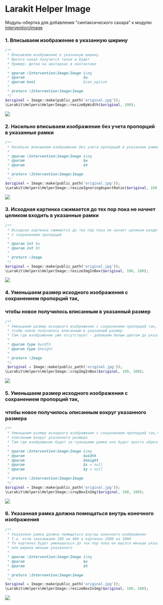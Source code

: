 # Larakit Helper Image
Модуль-обертка для добавления "синтаксического сахара" к модулю <a href="https://github.com/intervention/image">intervention/image</a>

### 1. Вписываем изображение в указанную ширину
~~~php
/**
 * Вписываем изображение в указанную ширину
 * Высота какая получится такая и будет
 * Пример: фотки на аватарках в контактике
 *
 * @param \Intervention\Image\Image $img
 * @param                           $w
 * @param bool                      $can_upsize
 *
 * @return \Intervention\Image\Image
 */
$original = Image::make(public_path('original.jpg'));
\Larakit\Helpers\HelperImage::resizeByWidth($original, 100);
~~~
<img src="https://habrastorage.org/files/186/64c/865/18664c86506e4c299b8ab1090707937b.png"/>

### 2. Насильно вписываем изображение без учета пропорций в указанные рамки 
~~~php
/**
 * Насильно вписываем изображение без учета пропорций в указанные рамки
 *
 * @param \Intervention\Image\Image $img
 * @param                           $w
 * @param                           $h
 *
 * @return \Intervention\Image\Image
 */
$original = Image::make(public_path('original.jpg'));
\Larakit\Helpers\HelperImage::resizeIgnoringAspectRatio($original, 100, 100);
~~~
<img src="https://habrastorage.org/files/054/e57/3ba/054e573badbd453faa4895915a5dc02b.png"/>

### 3. Исходная картинка сжимается до тех пор пока не начнет целиком входить в указанные рамки
~~~php
/**
 * Исходная картинка сжимается до тех пор пока не начнет целиком входить в указанные рамки
 * С сохранением пропорций
 *
 * @param int $w
 * @param int $h
 *
 * @return \Image
 */
$original = Image::make(public_path('original.jpg'));
\Larakit\Helpers\HelperImage::resizeImgInBox($original, 100, 100);
~~~
<img src="https://habrastorage.org/files/8b7/353/705/8b7353705ffc4bf49a81867aa1b27c73.png"/>

### 4. Уменьшаем размер исходного изображения с сохранением пропорций так, 
### чтобы новое получилось вписанным в указанный размер
~~~php
/**
 * Уменьшаем размер исходного изображения с сохранением пропорций так, 
 * чтобы новое получилось вписанным в указанный размер
 * Там где изображение уже отсутствует - добиваем белым цветом до указанного размера
 *
 * @param type $width
 * @param type $height
 *
 * @return \Image
 */
 $original = Image::make(public_path('original.jpg'));
\Larakit\Helpers\HelperImage::cropImgInBox($original, 100, 100);
~~~
<img src="https://habrastorage.org/files/c52/cd5/2b7/c52cd52b783c4ee1b895b1252c75615c.png"/>

### 5. Уменьшаем размер исходного изображения с сохранением пропорций так,
### чтобы новое получилось описанным вокруг указанного размера
~~~php
/**
 * Уменьшаем размер исходного изображения с сохранением пропорций так,чтобы новое получилось 
 * описанным вокруг указанного размера
 * Там где изображение будет за границами рамки оно будет просто обрезано с центровкой посредине картинки
 *
 * @param \Intervention\Image\Image $img
 * @param                           $width
 * @param                           $height
 * @param                           $x = null
 * @param                           $y = null
 *
 * @return \Intervention\Image\Image
 */
$original = Image::make(public_path('original.jpg'));
\Larakit\Helpers\HelperImage::cropBoxInImg($original, 100, 100);
~~~
<img src="https://habrastorage.org/files/8b3/164/950/8b31649505ff4ed480d504d8640dd038.png"/>

### 6. Указанная рамка должна помещаться внутрь конечного изображения
~~~php
/**
 * Указанная рамка должна помещаться внутрь конечного изображения
 * Т.е. если заказываем 100 на 400 а картинка 2000 на 1000
 * То картинка будет уменьшаться до тех пор пока ее высота меньше указанного
 * или ширина меньше указанного
 *
 * @param \Intervention\Image\Image $img
 * @param                           $w
 * @param                           $h
 *
 * @return \Intervention\Image\Image
 */
$original = Image::make(public_path('original.jpg'));
\Larakit\Helpers\HelperImage::resizeBoxInImg($original, 100, 100);
~~~
<img src="https://habrastorage.org/files/e19/9c8/c03/e199c8c03e524803b15e7f0f0fd7d4b3.png"/>
